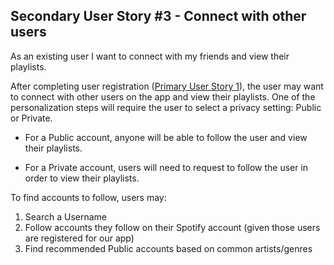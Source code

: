 ## Secondary User Story #3 - Connect with other users 

As an existing user I want to connect with my friends and view their playlists. 

After completing user registration ([Primary User Story 1](./Primary1.md)), the user may want to connect with other users on the app and view their playlists. One of the personalization steps will require the user to select a privacy setting: Public or Private.

* For a Public account, anyone will be able to follow the user and view their playlists. 

* For a Private account, users will need to request to follow the user in order to view their playlists. 

To find accounts to follow, users may: 
1. Search a Username 
2. Follow accounts they follow on their Spotify account (given those users are registered for our app)
3. Find recommended Public accounts based on common artists/genres 
